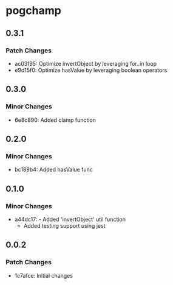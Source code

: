 # pogchamp

## 0.3.1

### Patch Changes

- ac03f95: Optimize invertObject by leveraging for..in loop
- e9d15f0: Optimize hasValue by leveraging boolean operators

## 0.3.0

### Minor Changes

- 6e8c890: Added clamp function

## 0.2.0

### Minor Changes

- bc189b4: Added hasValue func

## 0.1.0

### Minor Changes

- a44dc17: - Added 'invertObject' util function
  - Added testing support using jest

## 0.0.2

### Patch Changes

- 1c7afce: Initial changes
